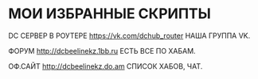 # МОИ ИЗБРАННЫЕ СКРИПТЫ


DC СЕРВЕР В РОУТЕРЕ https://vk.com/dchub_router НАША ГРУППА VK. 

ФОРУМ http://dcbeelinekz.1bb.ru ЕСТЬ ВСЕ ПО ХАБАМ. 

ОФ.САЙТ http://dcbeelinekz.do.am СПИСОК ХАБОВ, ЧАТ. 

